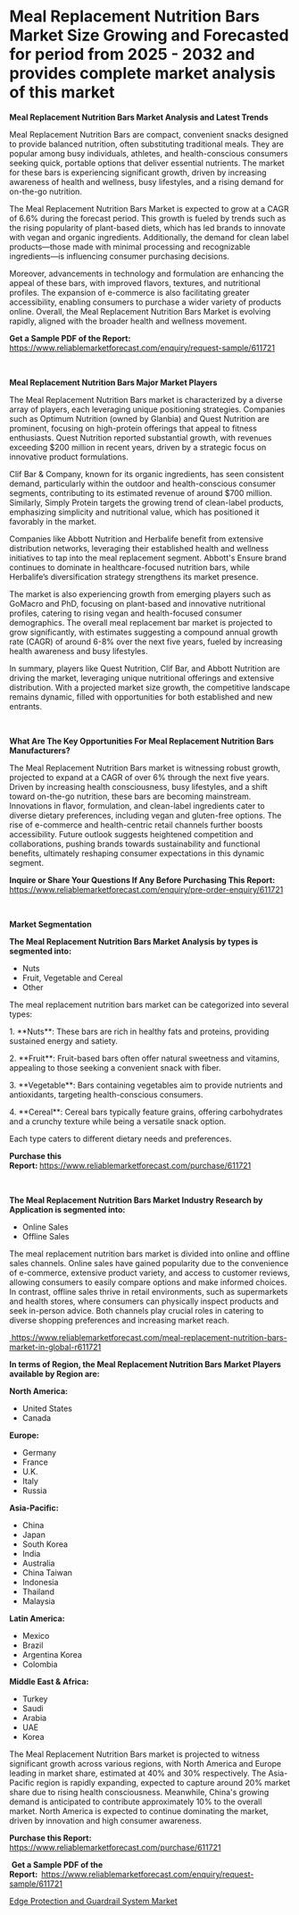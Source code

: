 <p><h1>Meal Replacement Nutrition Bars Market Size Growing and Forecasted for period from 2025 - 2032 and provides complete market analysis of this market</h1></p><p><strong>Meal Replacement Nutrition Bars Market Analysis and Latest Trends</strong></p>
<p><p>Meal Replacement Nutrition Bars are compact, convenient snacks designed to provide balanced nutrition, often substituting traditional meals. They are popular among busy individuals, athletes, and health-conscious consumers seeking quick, portable options that deliver essential nutrients. The market for these bars is experiencing significant growth, driven by increasing awareness of health and wellness, busy lifestyles, and a rising demand for on-the-go nutrition.</p><p>The Meal Replacement Nutrition Bars Market is expected to grow at a CAGR of 6.6% during the forecast period. This growth is fueled by trends such as the rising popularity of plant-based diets, which has led brands to innovate with vegan and organic ingredients. Additionally, the demand for clean label products—those made with minimal processing and recognizable ingredients—is influencing consumer purchasing decisions. </p><p>Moreover, advancements in technology and formulation are enhancing the appeal of these bars, with improved flavors, textures, and nutritional profiles. The expansion of e-commerce is also facilitating greater accessibility, enabling consumers to purchase a wider variety of products online. Overall, the Meal Replacement Nutrition Bars Market is evolving rapidly, aligned with the broader health and wellness movement.</p></p>
<p><strong>Get a Sample PDF of the Report:&nbsp;</strong> <a href="https://www.reliablemarketforecast.com/enquiry/request-sample/611721?utm_campaign=2875&utm_medium=2&utm_source=Github&utm_content=ia&utm_term=23032025&utm_id=meal-replacement-nutrition-bars">https://www.reliablemarketforecast.com/enquiry/request-sample/611721</a></p>
<p>&nbsp;</p>
<p><strong>Meal Replacement Nutrition Bars Major Market Players</strong></p>
<p><p>The Meal Replacement Nutrition Bars market is characterized by a diverse array of players, each leveraging unique positioning strategies. Companies such as Optimum Nutrition (owned by Glanbia) and Quest Nutrition are prominent, focusing on high-protein offerings that appeal to fitness enthusiasts. Quest Nutrition reported substantial growth, with revenues exceeding $200 million in recent years, driven by a strategic focus on innovative product formulations.</p><p>Clif Bar & Company, known for its organic ingredients, has seen consistent demand, particularly within the outdoor and health-conscious consumer segments, contributing to its estimated revenue of around $700 million. Similarly, Simply Protein targets the growing trend of clean-label products, emphasizing simplicity and nutritional value, which has positioned it favorably in the market.</p><p>Companies like Abbott Nutrition and Herbalife benefit from extensive distribution networks, leveraging their established health and wellness initiatives to tap into the meal replacement segment. Abbott's Ensure brand continues to dominate in healthcare-focused nutrition bars, while Herbalife’s diversification strategy strengthens its market presence.</p><p>The market is also experiencing growth from emerging players such as GoMacro and PhD, focusing on plant-based and innovative nutritional profiles, catering to rising vegan and health-focused consumer demographics. The overall meal replacement bar market is projected to grow significantly, with estimates suggesting a compound annual growth rate (CAGR) of around 6-8% over the next five years, fueled by increasing health awareness and busy lifestyles.</p><p>In summary, players like Quest Nutrition, Clif Bar, and Abbott Nutrition are driving the market, leveraging unique nutritional offerings and extensive distribution. With a projected market size growth, the competitive landscape remains dynamic, filled with opportunities for both established and new entrants.</p></p>
<p>&nbsp;</p>
<p><strong>What Are The Key Opportunities For Meal Replacement Nutrition Bars Manufacturers?</strong></p>
<p><p>The Meal Replacement Nutrition Bars market is witnessing robust growth, projected to expand at a CAGR of over 6% through the next five years. Driven by increasing health consciousness, busy lifestyles, and a shift toward on-the-go nutrition, these bars are becoming mainstream. Innovations in flavor, formulation, and clean-label ingredients cater to diverse dietary preferences, including vegan and gluten-free options. The rise of e-commerce and health-centric retail channels further boosts accessibility. Future outlook suggests heightened competition and collaborations, pushing brands towards sustainability and functional benefits, ultimately reshaping consumer expectations in this dynamic segment.</p></p>
<p><strong>Inquire or Share Your Questions If Any Before Purchasing This Report:</strong> <a href="https://www.reliablemarketforecast.com/enquiry/pre-order-enquiry/611721?utm_campaign=2875&utm_medium=2&utm_source=Github&utm_content=ia&utm_term=23032025&utm_id=meal-replacement-nutrition-bars">https://www.reliablemarketforecast.com/enquiry/pre-order-enquiry/611721</a></p>
<p>&nbsp;</p>
<p><strong>Market Segmentation</strong></p>
<p><strong>The Meal Replacement Nutrition Bars Market Analysis by types is segmented into:</strong></p>
<p><ul><li>Nuts</li><li>Fruit, Vegetable and Cereal</li><li>Other</li></ul></p>
<p><p>The meal replacement nutrition bars market can be categorized into several types: </p><p>1. **Nuts**: These bars are rich in healthy fats and proteins, providing sustained energy and satiety.</p><p>2. **Fruit**: Fruit-based bars often offer natural sweetness and vitamins, appealing to those seeking a convenient snack with fiber.</p><p>3. **Vegetable**: Bars containing vegetables aim to provide nutrients and antioxidants, targeting health-conscious consumers.</p><p>4. **Cereal**: Cereal bars typically feature grains, offering carbohydrates and a crunchy texture while being a versatile snack option. </p><p>Each type caters to different dietary needs and preferences.</p></p>
<p><strong>Purchase this Report:&nbsp;</strong><a href="https://www.reliablemarketforecast.com/purchase/611721?utm_campaign=2875&utm_medium=2&utm_source=Github&utm_content=ia&utm_term=23032025&utm_id=meal-replacement-nutrition-bars">https://www.reliablemarketforecast.com/purchase/611721</a></p>
<p>&nbsp;</p>
<p><strong>The Meal Replacement Nutrition Bars Market Industry Research by Application is segmented into:</strong></p>
<p><ul><li>Online Sales</li><li>Offline Sales</li></ul></p>
<p><p>The meal replacement nutrition bars market is divided into online and offline sales channels. Online sales have gained popularity due to the convenience of e-commerce, extensive product variety, and access to customer reviews, allowing consumers to easily compare options and make informed choices. In contrast, offline sales thrive in retail environments, such as supermarkets and health stores, where consumers can physically inspect products and seek in-person advice. Both channels play crucial roles in catering to diverse shopping preferences and increasing market reach.</p></p>
<p><a href="https://www.reliablemarketforecast.com/meal-replacement-nutrition-bars-market-in-global-r611721?utm_campaign=2875&utm_medium=2&utm_source=Github&utm_content=ia&utm_term=23032025&utm_id=meal-replacement-nutrition-bars">&nbsp;https://www.reliablemarketforecast.com/meal-replacement-nutrition-bars-market-in-global-r611721</a></p>
<p><strong>In terms of Region, the Meal Replacement Nutrition Bars Market Players available by Region are:</strong></p>
<p>
    <p> <strong> North America: </strong>
        <ul>
            <li>United States</li>
            <li>Canada</li>
        </ul>
        </p> 
    <p> <strong> Europe: </strong>
        <ul>
            <li>Germany</li>
            <li>France</li>
            <li>U.K.</li>
            <li>Italy</li>
            <li>Russia</li>
        </ul>
        </p> 
    <p> <strong> Asia-Pacific: </strong>
        <ul>
            <li>China</li>
            <li>Japan</li>
            <li>South Korea</li>
            <li>India</li>
            <li>Australia</li>
            <li>China Taiwan</li>
            <li>Indonesia</li>
            <li>Thailand</li>
            <li>Malaysia</li>
        </ul>
        </p> 
    <p> <strong> Latin America: </strong>
        <ul>
            <li>Mexico</li>
            <li>Brazil</li>
            <li>Argentina Korea</li>
            <li>Colombia</li>
        </ul>
        </p> 
    <p> <strong> Middle East & Africa: </strong>
        <ul>
            <li>Turkey</li>
            <li>Saudi</li>
            <li>Arabia</li>
            <li>UAE</li>
            <li>Korea</li>
        </ul>
    </p>
    </p>
<p><p>The Meal Replacement Nutrition Bars market is projected to witness significant growth across various regions, with North America and Europe leading in market share, estimated at 40% and 30% respectively. The Asia-Pacific region is rapidly expanding, expected to capture around 20% market share due to rising health consciousness. Meanwhile, China's growing demand is anticipated to contribute approximately 10% to the overall market. North America is expected to continue dominating the market, driven by innovation and high consumer awareness.</p></p>
<p><strong>Purchase this Report: </strong><a href="https://www.reliablemarketforecast.com/purchase/611721?utm_campaign=2875&utm_medium=2&utm_source=Github&utm_content=ia&utm_term=23032025&utm_id=meal-replacement-nutrition-bars">https://www.reliablemarketforecast.com/purchase/611721</a></p>
<p>&nbsp;<strong>Get a Sample PDF of the Report:&nbsp;&nbsp;</strong><a href="https://www.reliablemarketforecast.com/enquiry/request-sample/611721?utm_campaign=2875&utm_medium=2&utm_source=Github&utm_content=ia&utm_term=23032025&utm_id=meal-replacement-nutrition-bars">https://www.reliablemarketforecast.com/enquiry/request-sample/611721</a></p>
<p><strong></strong></p>
<p><p><a href="https://github.com/scaseiargas/Market-Research-Report-List-1/blob/main/edge-protection-and-guardrail-system-market.md?utm_campaign=2875&utm_medium=2&utm_source=Github&utm_content=ia&utm_term=23032025&utm_id=meal-replacement-nutrition-bars">Edge Protection and Guardrail System Market</a></p></p>